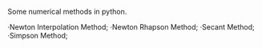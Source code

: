 Some numerical methods in python.

·Newton Interpolation Method;
·Newton Rhapson Method;
·Secant Method;
·Simpson Method;
